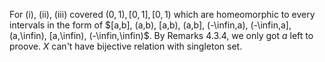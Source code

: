 For (i), (ii), (iii) covered $`(0,1), [0,1], [0,1)`$ which are homeomorphic to every intervals in the form of $`[a,b], (a,b), [a,b), (a,b], (-\infin,a), (-\infin,a], (a,\infin), [a,\infin), (-\infin,\infin)`$. By Remarks 4.3.4, we only got $`{a}`$ left to proove. $`X`$ can't have bijective relation with singleton set.